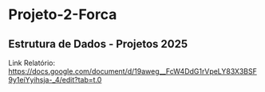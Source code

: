 # Projeto-2-Forca
## Estrutura de Dados - Projetos 2025

Link Relatório:
https://docs.google.com/document/d/19aweg__FcW4DdG1rVpeLY83X3BSF9y1eiYyihsja-_4/edit?tab=t.0
